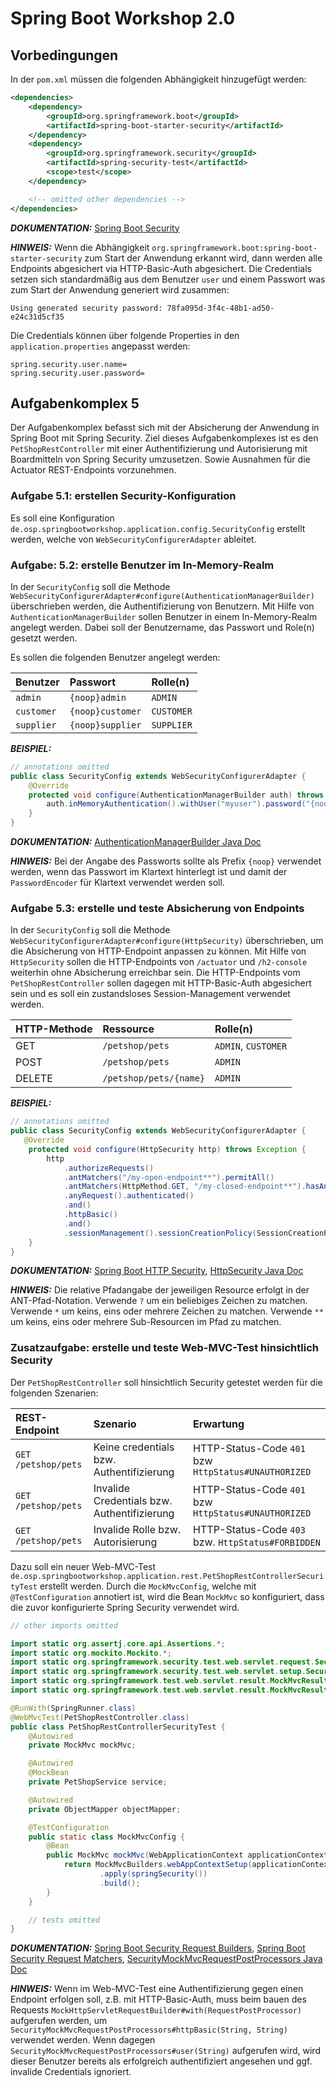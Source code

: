# Spring Boot Workshop 2.0

## Vorbedingungen

In der `pom.xml` müssen die folgenden Abhängigkeit hinzugefügt werden:

```xml
<dependencies>
    <dependency>
        <groupId>org.springframework.boot</groupId>
        <artifactId>spring-boot-starter-security</artifactId>
    </dependency>
    <dependency>
        <groupId>org.springframework.security</groupId>
        <artifactId>spring-security-test</artifactId>
        <scope>test</scope>
    </dependency>

    <!-- omitted other dependencies -->
</dependencies>
```

**_DOKUMENTATION:_** [Spring Boot Security](https://docs.spring.io/spring-boot/docs/current/reference/html/boot-features-security.html#boot-features-security)

**_HINWEIS:_** Wenn die Abhängigkeit `org.springframework.boot:spring-boot-starter-security` zum Start der Anwendung erkannt wird, dann werden alle Endpoints abgesichert via
HTTP-Basic-Auth abgesichert. Die Credentials setzen sich standardmäßig aus dem Benutzer `user` und einem Passwort was zum Start der Anwendung generiert wird zusammen:

```
Using generated security password: 78fa095d-3f4c-48b1-ad50-e24c31d5cf35
```

Die Credentials können über folgende Properties in den `application.properties` angepasst werden:

```properties
spring.security.user.name=
spring.security.user.password=
```


## Aufgabenkomplex 5

Der Aufgabenkomplex befasst sich mit der Absicherung der Anwendung in Spring Boot mit Spring Security. Ziel dieses Aufgabenkomplexes ist es den `PetShopRestController` mit einer
Authentifizierung und Autorisierung mit Boardmitteln von Spring Security umzusetzen. Sowie Ausnahmen für die Actuator REST-Endpoints vorzunehmen.

### Aufgabe 5.1: erstellen Security-Konfiguration

Es soll eine Konfiguration `de.osp.springbootworkshop.application.config.SecurityConfig` erstellt werden, welche von `WebSecurityConfigurerAdapter` ableitet.


### Aufgabe: 5.2: erstelle Benutzer im In-Memory-Realm

In der `SecurityConfig` soll die Methode `WebSecurityConfigurerAdapter#configure(AuthenticationManagerBuilder)` überschrieben werden, die Authentifizierung von Benutzern. Mit Hilfe
von `AuthenticationManagerBuilder` sollen Benutzer in einem In-Memory-Realm angelegt werden. Dabei soll der Benutzername, das Passwort und Role(n) gesetzt werden.

Es sollen die folgenden Benutzer angelegt werden:

| Benutzer   | Passwort         | Rolle(n)   |
|:-----------|:-----------------|:-----------|
| `admin`    | `{noop}admin`    | `ADMIN`    |
| `customer` | `{noop}customer` | `CUSTOMER` |
| `supplier` | `{noop}supplier` | `SUPPLIER` |


**_BEISPIEL:_**
```java
// annotations omitted
public class SecurityConfig extends WebSecurityConfigurerAdapter {
    @Override
    protected void configure(AuthenticationManagerBuilder auth) throws Exception {
        auth.inMemoryAuthentication().withUser("myuser").password("{noop}mypassword").roles("MYROLE");
    }
}
```

**_DOKUMENTATION:_**
[AuthenticationManagerBuilder Java Doc](https://docs.spring.io/spring-security/site/docs/current/api/org/springframework/security/config/annotation/authentication/builders/AuthenticationManagerBuilder.html)

**_HINWEIS:_** Bei der Angabe des Passworts sollte als Prefix `{noop}` verwendet werden, wenn das Passwort im Klartext hinterlegt ist und damit der `PasswordEncoder` für Klartext
verwendet werden soll.


### Aufgabe 5.3: erstelle und teste Absicherung von Endpoints

In der `SecurityConfig` soll die Methode `WebSecurityConfigurerAdapter#configure(HttpSecurity)` überschrieben, um die Absicherung von HTTP-Endpoint anpassen zu können. Mit Hilfe
von `HttpSecurity` sollen die HTTP-Endpoints von `/actuator` und `/h2-console` weiterhin ohne Absicherung erreichbar sein. Die HTTP-Endpoints vom `PetShopRestController` sollen
dagegen mit HTTP-Basic-Auth abgesichert sein und es soll ein zustandsloses Session-Management verwendet werden.

| HTTP-Methode | Ressource              | Rolle(n)            |
|:-------------|:-----------------------|:--------------------|
| GET          | `/petshop/pets`        | `ADMIN`, `CUSTOMER` |
| POST         | `/petshop/pets`        | `ADMIN`             |
| DELETE       | `/petshop/pets/{name}` | `ADMIN`             |

**_BEISPIEL:_**
```java
// annotations omitted
public class SecurityConfig extends WebSecurityConfigurerAdapter {
   @Override
    protected void configure(HttpSecurity http) throws Exception {
        http
            .authorizeRequests()
            .antMatchers("/my-open-endpoint**").permitAll()
            .antMatchers(HttpMethod.GET, "/my-closed-endpoint**").hasAnyRole("MYROLE")
            .anyRequest().authenticated()
            .and()
            .httpBasic()
            .and()
            .sessionManagement().sessionCreationPolicy(SessionCreationPolicy.STATELESS);
    }
}

```

**_DOKUMENTATION:_** [Spring Boot HTTP Security](https://docs.spring.io/spring-security/site/docs/current/reference/htmlsingle/#jc-httpsecurity),
[HttpSecurity Java Doc](https://docs.spring.io/spring-security/site/docs/current/api/org/springframework/security/config/annotation/web/builders/HttpSecurity.html)

**_HINWEIS:_** Die relative Pfadangabe der jeweiligen Resource erfolgt in der ANT-Pfad-Notation. Verwende `?` um ein beliebiges Zeichen zu matchen. Verwende `*` um keins, eins oder
mehrere Zeichen zu matchen. Verwende `**` um keins, eins oder mehrere Sub-Resourcen im Pfad zu matchen.


### Zusatzaufgabe: erstelle und teste Web-MVC-Test hinsichtlich Security

Der `PetShopRestController` soll hinsichtlich Security getestet werden für die folgenden Szenarien:

| REST-Endpoint       | Szenario                                    | Erwartung                                            |
|:--------------------|:--------------------------------------------|:-----------------------------------------------------|
| `GET /petshop/pets` | Keine credentials bzw. Authentifizierung    | HTTP-Status-Code `401` bzw `HttpStatus#UNAUTHORIZED` |
| `GET /petshop/pets` | Invalide Credentials bzw. Authentifizierung | HTTP-Status-Code `401` bzw `HttpStatus#UNAUTHORIZED` |
| `GET /petshop/pets` | Invalide Rolle bzw. Autorisierung           | HTTP-Status-Code `403` bzw. `HttpStatus#FORBIDDEN`   |

Dazu soll ein neuer Web-MVC-Test `de.osp.springbootworkshop.application.rest.PetShopRestControllerSecurityTest` erstellt werden. Durch die `MockMvcConfig`, welche mit
`@TestConfiguration` annotiert ist, wird die Bean `MockMvc` so konfiguriert, dass die zuvor konfigurierte Spring Security verwendet wird.

```java
// other imports omitted

import static org.assertj.core.api.Assertions.*;
import static org.mockito.Mockito.*;
import static org.springframework.security.test.web.servlet.request.SecurityMockMvcRequestPostProcessors.*;
import static org.springframework.security.test.web.servlet.setup.SecurityMockMvcConfigurers.*;
import static org.springframework.test.web.servlet.result.MockMvcResultHandlers.*;
import static org.springframework.test.web.servlet.result.MockMvcResultMatchers.*;

@RunWith(SpringRunner.class)
@WebMvcTest(PetShopRestController.class)
public class PetShopRestControllerSecurityTest {
    @Autowired
    private MockMvc mockMvc;

    @Autowired
    @MockBean
    private PetShopService service;

    @Autowired
    private ObjectMapper objectMapper;

    @TestConfiguration
    public static class MockMvcConfig {
        @Bean
        public MockMvc mockMvc(WebApplicationContext applicationContext) {
            return MockMvcBuilders.webAppContextSetup(applicationContext)
                    .apply(springSecurity())
                    .build();
        }
    }

    // tests omitted
}
```

**_DOKUMENTATION:_**
[Spring Boot Security Request Builders](https://docs.spring.io/spring-security/site/docs/current/reference/htmlsingle/#securitymockmvcrequestbuilders),
[Spring Boot Security Request Matchers](https://docs.spring.io/spring-security/site/docs/current/reference/htmlsingle/#securitymockmvcresultmatchers),
[SecurityMockMvcRequestPostProcessors Java Doc](https://docs.spring.io/spring-security/site/docs/current/api/org/springframework/security/test/web/servlet/request/SecurityMockMvcRequestPostProcessors.html)

**_HINWEIS:_** Wenn im Web-MVC-Test eine Authentifizierung gegen einen Endpoint erfolgen soll, z.B. mit HTTP-Basic-Auth, muss beim bauen des Requests
`MockHttpServletRequestBuilder#with(RequestPostProcessor)` aufgerufen werden, um `SecurityMockMvcRequestPostProcessors#httpBasic(String, String)` verwendet werden. Wenn dagegen
`SecurityMockMvcRequestPostProcessors#user(String)` aufgerufen wird, wird dieser Benutzer bereits als erfolgreich authentifiziert angesehen und ggf. invalide Credentials ignoriert.
